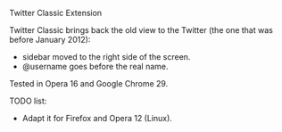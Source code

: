 Twitter Classic Extension

Twitter Classic brings back the old view to the Twitter (the one that was before January 2012):
- sidebar moved to the right side of the screen.
- @username goes before the real name.

Tested in Opera 16 and Google Chrome 29.

TODO list:
- Adapt it for Firefox and Opera 12 (Linux).
